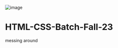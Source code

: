 ![image](https://github.com/LewBooMeer/HTML-CSS-Batch-Fall-23/assets/144162023/66fca7c4-bf8d-4289-834b-424d67fc98f9)
# HTML-CSS-Batch-Fall-23
messing around 
